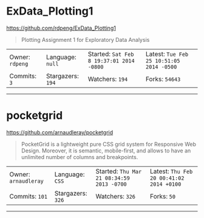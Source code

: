# ExData_Plotting1

https://github.com/rdpeng/ExData_Plotting1
<blockquote>
Plotting Assignment 1 for Exploratory Data Analysis
</blockquote>

<table>
<tr><td>Owner: <code>rdpeng</code></td>
    <td>Language: <code>null</code></td>
    <td>Started: <code>Sat Feb 8 19:37:01 2014 -0800</code></td>
    <td>Latest: <code>Tue Feb 25 10:51:05 2014 -0500</code></td></tr>
<tr><td>Commits: <code>3</code></td>
    <td>Stargazers: <code>194</code></td>
    <td>Watchers: <code>194</code></td>
    <td>Forks: <code>54643</code></td></tr>
</table>

---

# pocketgrid

https://github.com/arnaudleray/pocketgrid
<blockquote>
PocketGrid is a lightweight pure CSS grid system for Responsive Web Design. Moreover, it is semantic, mobile-first, and allows to have an unlimited number of columns and breakpoints.
</blockquote>

<table>
<tr><td>Owner: <code>arnaudleray</code></td>
    <td>Language: <code>CSS</code></td>
    <td>Started: <code>Thu Mar 21 08:34:59 2013 -0700</code></td>
    <td>Latest: <code>Thu Feb 20 00:41:02 2014 +0100</code></td></tr>
<tr><td>Commits: <code>101</code></td>
    <td>Stargazers: <code>326</code></td>
    <td>Watchers: <code>326</code></td>
    <td>Forks: <code>50</code></td></tr>
</table>

---

